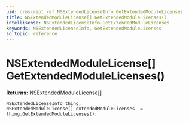 ```yaml
---
uid: crmscript_ref_NSExtendedLicenseInfo_GetExtendedModuleLicenses
title: NSExtendedModuleLicense[] GetExtendedModuleLicenses()
intellisense: NSExtendedLicenseInfo.GetExtendedModuleLicenses
keywords: NSExtendedLicenseInfo, GetExtendedModuleLicenses
so.topic: reference
---
```


# NSExtendedModuleLicense[] GetExtendedModuleLicenses()

**Returns:** NSExtendedModuleLicense[]

```crmscript
NSExtendedLicenseInfo thing;
NSExtendedModuleLicense[] extendedModuleLicenses  = thing.GetExtendedModuleLicenses();
```

